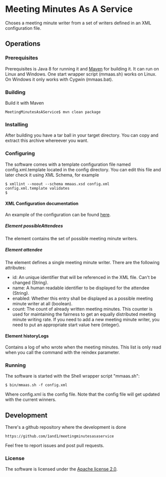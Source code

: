 # Meeting Minutes As A Service

Choses a meeting minute writer from a set of writers
defined in an XML configuration file.

## Operations

### Prerequisites

Prerequisites is Java 8 for running it and [Maven](https://maven.apache.org/) for building it.
It can run on Linux and Windows. One start wrapper script (mmaas.sh) works
on Linux. On Windows it only works with Cygwin (mmaas.bat).

### Building

Build it with Maven

    MeetingMinutesAsAService$ mvn clean package
    
### Installing

After building you have a tar ball in your target directory. You
can copy and extract this archive whereever you want.

### Configuring

The software comes with a template configuration file named
config.xml.template located in the config directory.
You can edit this file and later check it
using XML Schema, for example

    $ xmllint --noout --schema mmaas.xsd config.xml
    config.xml.template validates
    $
    
#### XML Configuration documentation

An example of the configuration can be found [here](https://raw.githubusercontent.com/1and1/meetingminutesasaservice/master/src/main/resources/config.xml.template).

##### Element possibleAttendees

The element contains the set of possible meeting minute writers.

##### Element attendee

The element defines a single meeting minute writer. There are the following attributes:

* id: An unique identifier that will be referenced in the XML file. Can't be changed (String).
* name: A human readable identifier to be displayed for the attendee (String).
* enabled: Whether this entry shall be displayed as a possible meeting minute writer at all (boolean).
* count: The count of already written meeting minutes. This counter is used for maintaining the fairness to get an equally distributed meeting minute writing rate. If you need to add a new meeting minute writer, you need to put an appropriate start value here (integer).

#### Element historyLogs

Contains a log of who wrote when the meeting minutes. This list is only read when you call the command with the reindex parameter.

### Running

The software is started with the Shell wrapper script "mmaas.sh":

    $ bin/mmaas.sh -f config.xml 

Where config.xml is the config file. 
Note that the config file will get updated with the current
winners.

## Development

There's a github repository where the development is done

    https://github.com/1and1/meetingminutesasaservice
    
Feel free to report issues and post pull requests.

### License

The software is licensed under the [Apache license 2.0](http://www.apache.org/licenses/LICENSE-2.0).
